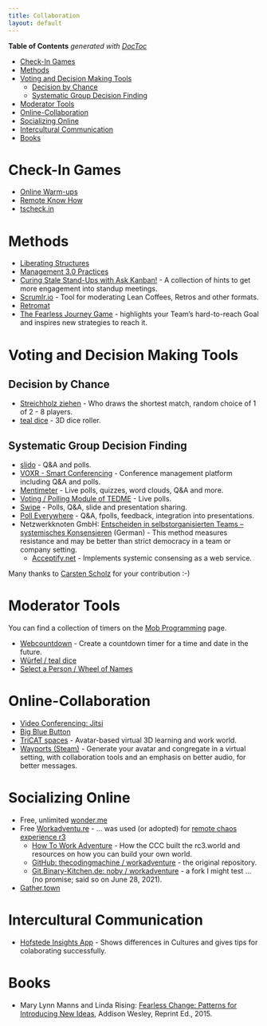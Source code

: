 ```yaml
---
title: Collaboration
layout: default
---
```


<!-- START doctoc generated TOC please keep comment here to allow auto update -->
<!-- DON'T EDIT THIS SECTION, INSTEAD RE-RUN doctoc TO UPDATE -->
**Table of Contents**  *generated with [DocToc](https://github.com/thlorenz/doctoc)*

- [Check-In Games](#check-in-games)
- [Methods](#methods)
- [Voting and Decision Making Tools](#voting-and-decision-making-tools)
  - [Decision by Chance](#decision-by-chance)
  - [Systematic Group Decision Finding](#systematic-group-decision-finding)
- [Moderator Tools](#moderator-tools)
- [Online-Collaboration](#online-collaboration)
- [Socializing Online](#socializing-online)
- [Intercultural Communication](#intercultural-communication)
- [Books](#books)

<!-- END doctoc generated TOC please keep comment here to allow auto update -->

# Check-In Games

* [Online Warm-ups](https://www.workshop-spiele.de/category/online-warm-ups/)
* [Remote Know How](https://qundg.de/remote-know-how/)
* [tscheck.in](http://tscheck.in/)

# Methods

* [Liberating Structures](https://liberatingstructures.com/)
* [Management 3.0 Practices](https://management30.com/practice/)
* [Curing Stale Stand-Ups with Ask Kanban!](https://blog.huge.io/ending-stale-stand-ups-with-ask-kanban-64de6c084d60) - A collection of hints to get more engagement into standup meetings.
* [Scrumlr.io](https://scrumlr.io) - Tool for moderating Lean Coffees, Retros and other formats.
* [Retromat](https://retromat.org/)
* [The Fearless Journey Game](https://fearlessjourney.info/) - highlights your Team’s hard-to-reach Goal and inspires new strategies to reach it.

# Voting and Decision Making Tools

## Decision by Chance

* [Streichholz ziehen](https://www.streichholzziehen.de/) - Who draws the shortest match, random choice of 1 of 2 - 8 players.
* [teal dice](http://a.teall.info/dice/) - 3D dice roller.

## Systematic Group Decision Finding

* [slido](https://sli.do) - Q&A and polls.
* [VOXR - Smart Conferencing](https://voxr.org/de) - Conference management platform including Q&A and polls.
* [Mentimeter](https://www.mentimeter.com/) - Live polls, quizzes, word clouds, Q&A and more.
* [Voting / Polling Module of TEDME](https://tedme.com/home/voting) - Live polls.
* [Swipe](https://www.swipe.to/) - Polls, Q&A, slide and presentation sharing.
* [Poll Everywhere](https://www.polleverywhere.com/) - Q&A, fpolls, feedback, integration into presentations.
* Netzwerkknoten GmbH: [Entscheiden in selbstorganisierten Teams – systemisches Konsensieren](https://www.netzwerkknoten.com/entscheiden-in-selbstorganisierten-teams-systemisches-konsensieren) (German) - This method measures resistance and may be better than strict democracy in a team or company setting.
  * [Acceptify.net](https://www.acceptify.at/de/start) - Implements systemic consensing as a web service.

Many thanks to [Carsten Scholz](https://www.scholz-management.de/) for your contribution :-)

# Moderator Tools

You can find a collection of timers on the [Mob Programming](software-crafting/mob-programming.html) page.

* [Webcountdown](https://www.webcountdown.de/) - Create a countdown timer for a time and date in the future.
* [Würfel / teal dice](http://a.teall.info/dice/)
* [Select a Person / Wheel of Names](https://wheelofnames.com/)

# Online-Collaboration

* [Video Conferencing: Jitsi](https://meet.jit.si/)
* [Big Blue Button](https://bigbluebutton.org/)
* [TriCAT spaces](https://www.tricat-spaces.net/) - Avatar-based virtual 3D learning and work world.
* [Wayports (Steam)](https://store.steampowered.com/app/1548970/Wayports/) - Generate your avatar and congregate in a virtual setting, with collaboration tools and an emphasis on better audio, for better messages.

# Socializing Online

* Free, unlimited [wonder.me](https://www.wonder.me)
* Free [Workadventu.re](https://workadventu.re) - ... was used (or adopted) for [remote chaos experience r3](https://events.ccc.de/2020/12/31/rc3-es-war-einmal-kein-congress/)
  * [How To Work Adventure](https://howto.rc3.world/workadventure.en.html) - How the CCC built the rc3.world and resources on how you can build your own world.
  * [GitHub: thecodingmachine / workadventure](https://github.com/thecodingmachine/workadventure) - the original repository.
  * [Git.Binary-Kitchen.de: noby / workadventure](https://git.binary-kitchen.de/noby/workadventure) - a fork I might test ... (no promise; said so on June 28, 2021).
* [Gather.town](https://gather.town)

# Intercultural Communication

* [Hofstede Insights App](https://apps.apple.com/us/app/hofstede-insights/id1475925653) - Shows differences in Cultures and gives tips for colaborating successfully.

# Books

* Mary Lynn Manns and Linda Rising: [Fearless Change: Patterns for Introducing New Ideas](https://books.google.de/books?id=lg75rK179nsC), Addison Wesley, Reprint Ed., 2015.
